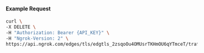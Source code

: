 <!-- Code generated for API Clients. DO NOT EDIT. -->

#### Example Request

```bash
curl \
-X DELETE \
-H "Authorization: Bearer {API_KEY}" \
-H "Ngrok-Version: 2" \
https://api.ngrok.com/edges/tls/edgtls_2zsqoOu4OMUsrTKHmOU6qYTmceT/traffic_policy
```
